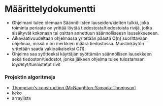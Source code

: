 # Määrittelydokumentti

* Ohjelmani tulee olemaan Säännöllisten lauseiden/kielten tulkki, joka toiminta periaate on yrittää löytää tiedostosta/tiedostoista rivijä, jotka sisältyvät kokonaan tai osittan annettuun säännölliseesn lausekkeeseen.
* Aikavaativuudeltaan ohjelmassa yritetään päästä O(n) suorittavaan ohjelmaa, missä n on merkkien määrä tiedostossa. Muistinkäytön yritetään saada vakioaikaiseksi O(1).
* Ohjelma saa syötteeksi käyttäjän syöttämän säännöllisen lausekkeen sekä tiedoston/tiedostot, jonka jälkeen ohjelma tulee tulostamaan löydetyt/tunnistetut rivit

### Projektin algoritmeja
* [Thompson's construction (McNaughton-Yamada-Thompson)](https://en.wikipedia.org/wiki/Thompson%27s_construction)
* keko
* arraylista

